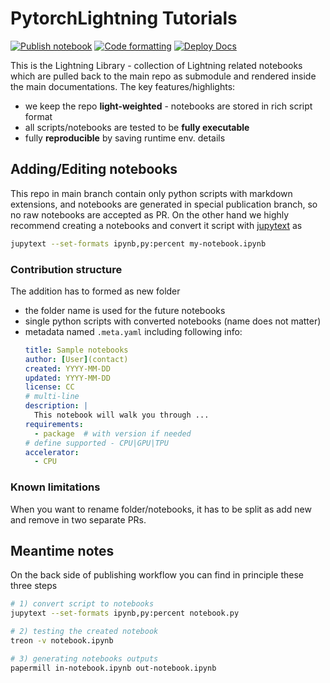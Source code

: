 # PytorchLightning Tutorials

[![Publish notebook](https://github.com/PyTorchLightning/lightning-tutorials/actions/workflows/pub_notebooks.yml/badge.svg)](https://github.com/PyTorchLightning/lightning-tutorials/actions/workflows/pub_notebooks.yml)
[![Code formatting](https://github.com/PyTorchLightning/lightning-tutorials/actions/workflows/ci_code-format.yml/badge.svg?event=push)](https://github.com/PyTorchLightning/lightning-tutorials/actions/workflows/ci_code-format.yml)
[![Deploy Docs](https://github.com/PyTorchLightning/lightning-tutorials/actions/workflows/docs-deploy.yml/badge.svg)](https://github.com/PyTorchLightning/lightning-tutorials/actions/workflows/docs-deploy.yml)

This is the Lightning Library - collection of Lightning related notebooks which are pulled back to the main repo as submodule and rendered inside the main documentations.
The key features/highlights:
* we keep the repo **light-weighted** - notebooks are stored in rich script format
* all scripts/notebooks are tested to be **fully executable**
* fully **reproducible** by saving runtime env. details

## Adding/Editing notebooks

This repo in main branch contain only python scripts with markdown extensions, and notebooks are generated in special publication branch, so no raw notebooks are accepted as PR.
On the other hand we highly recommend creating a notebooks and convert it script with [jupytext](https://jupytext.readthedocs.io/en/latest/) as
```bash
jupytext --set-formats ipynb,py:percent my-notebook.ipynb
```

### Contribution structure

The addition has to formed as new folder
- the folder name is used for the future notebooks
- single python scripts with converted notebooks (name does not matter)
- metadata named `.meta.yaml` including following info:
    ```yaml
    title: Sample notebooks
    author: [User](contact)
    created: YYYY-MM-DD
    updated: YYYY-MM-DD
    license: CC
    # multi-line
    description: |
      This notebook will walk you through ...
    requirements:
      - package  # with version if needed
    # define supported - CPU|GPU|TPU
    accelerator:
      - CPU
    ```

### Known limitations

When you want to rename folder/notebooks, it has to be split as add new and remove in two separate PRs.

## Meantime notes

On the back side of publishing workflow you can find in principle these three steps
```bash
# 1) convert script to notebooks
jupytext --set-formats ipynb,py:percent notebook.py

# 2) testing the created notebook
treon -v notebook.ipynb

# 3) generating notebooks outputs
papermill in-notebook.ipynb out-notebook.ipynb
```
